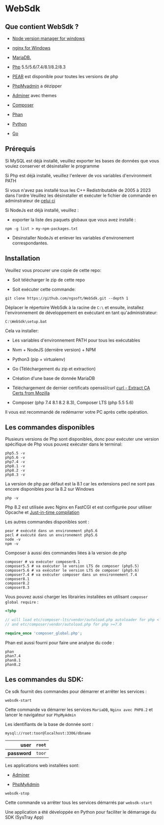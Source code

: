 # WebSdk

## Que contient WebSdk ?

- [Node version manager for windows](https://github.com/coreybutler/nvm-windows)

- [nginx  for  Windows](http://nginx.org/en/docs/windows.html)

- [MariaDB.](https://mariadb.org/documentation/)

- [Php](https://www.php.net/)    5.5/5.6/7.4/8.1/8.2/8.3

- [PEAR](https://pear.php.net/) est disponible pour toutes les versions de php

- [PhpMyadmin](https://www.phpmyadmin.net/) a dézipper

- [Adminer](https://www.adminer.org/) avec themes

- [Composer](https://getcomposer.org/)

- [Phan](https://github.com/phan/phan)

- [Python](https://www.python.org/downloads/)

- [Go](https://go.dev/dl/)
  
## Prérequis

Si MySQL est déjà installé, veuillez exporter les bases de données que vous voulez conserver et désinstaller le
programme

Si Php est déjà installé, veuillez l'enlever de vos variables d'environment PATH

Si vous n'avez pas installé tous les C++ Redistributable de 2005 à 2023 dans l'ordre Veuillez les désinstaller et
exécuter le fichier de commande en adminstrateur
de [celui ci](https://www.techpowerup.com/download/visual-c-redistributable-runtime-package-all-in-one/)

Si NodeJs est déjà installé, veuillez :

- exporter la liste des paquets globaux que vous avez installé :

```shell
npm -g list > my-npm-packages.txt
```

- Désinstaller NodeJs et enlever les variables d'environement correspondantes.

## Installation

Veuillez vous procurer une copie de cette repo:

- Soit télécharger le zip de cette repo

- Soit exécuter cette commande:

```shell
git clone https://github.com/ngsoft/WebSdk.git --depth 1
```

Déplacer le répertoire WebSdk à la racine de `C:\` et ensuite, installez l'environnement de développement en exécutant en tant qu'administrateur:

```batch
C:\WebSdk\setup.bat
```

Cela va installer:

- Les variables d'environnement PATH pour tous les exécutables

- Nvm + NodeJS (dernière version) + NPM

- Python3 (pip + virtualenv)

- Go (Téléchargement du zip et extraction)

- Création d'une base de donnée MariaDB

- Téléchargement de dernier certificats
  openssl/curl [curl - Extract CA Certs from Mozilla](https://curl.se/docs/caextract.html)

- Composer (php 7.4 8.1 8.2 8.3), Composer LTS (php 5.5 5.6)

Il vous est recommandé de redémarrer votre PC après cette opération.

## Les commandes disponibles

Plusieurs versions de Php sont disponibles, donc pour exécuter une version spécifique de Php vous pouvez exécuter dans
le terminal:

```shell
php5.5 -v
php5.6 -v
php7.4 -v
php8.1 -v
php8.2 -v
php8.3 -v
```

La version de php par défaut est la 8.1 car les extensions pecl ne sont pas encore disponibles pour la 8.2 sur Windows

```shell
php -v
```

Php 8.2 est utilisée avec Nginx en FastCGI et est configurée pour utiliser Opcache
et [Just-in-time compilation](https://en.wikipedia.org/wiki/Just-in-time_compilation)

Les autres commandes disponibles sont :

```shell
pear # exécuté dans un environement php5.6
pecl # exécuté dans un environement php5.6
node -v
npm -v
```

Composer à aussi des commandes liées à la version de php

```shell
composer # va exécuter composer8.1
composer5.5 # va exécuter le version LTS de composer (php5.5)
composer5.6 # va exécuter le version LTS de composer (php5.6)
composer7.4 # va exécuter composer dans un environnement 7.4
composer8.1
composer8.2
composer8.3
```
Vous pouvez aussi charger les librairies installées en utilisant `composer global require` :

```php
<?php

// will load etc/composer-lts/vendor/autoload.php autoloader for php < 7.0
// and etc/composer/vendor/autoload.php for php >=7.0

require_once 'composer_global.php';

```

Phan est aussi fourni pour faire une analyse du code :

```shell
phan
phan7.4
phan8.1
phan8.2
```

## Les commandes du SDK:

Ce sdk fournit des commandes pour démarrer et arrêter les services :

```shell
websdk-start
```

Cette commande va démarrer les services `MariaDB`, `Nginx avec PHP8.2` et lancer le navigateur sur `PhpMyAdmin`

Les identifiants de la base de donnée sont :

`mysql://root:toor@localhost:3306/dbname`

|     **user** | `root` |
| -----------: | ------ |
| **password** | `toor` |

Les applications web installées sont:

- [Adminer](http://localhost/adminer)

- [PhpMyAdmin](http://localhost/phpmyadmin)

```shell
websdk-stop
```

Cette commande va arrêter tous les services démarrés par `websdk-start`

Une application a été développée en Python pour faciliter le démarrage du SDK (SysTray App)




